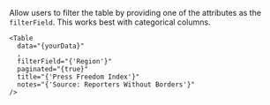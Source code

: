Allow users to filter the table by providing one of the attributes as the `filterField`. This works best with categorical columns.

```svelte
<Table
  data="{yourData}"
  ,
  filterField="{'Region'}"
  paginated="{true}"
  title="{'Press Freedom Index'}"
  notes="{'Source: Reporters Without Borders'}"
/>
```
